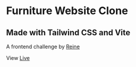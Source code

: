 # Furniture Website Clone

## Made with Tailwind CSS and Vite

A frontend challenge by [Reine](https://twitter.com/Reine_Dev)

View [Live](https://reine-furniture-clone.netlify.app/)
